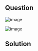 ## Question

![image](https://github.com/user-attachments/assets/f074e6da-b2fe-4d97-9353-c76cfe64ffe6)

![image](https://github.com/user-attachments/assets/ffa44be7-8da1-4a65-8e40-fae51aec6de0)

## Solution


